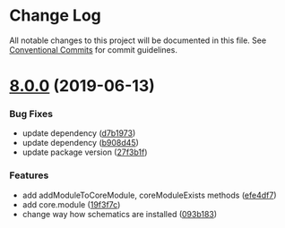 # Change Log

All notable changes to this project will be documented in this file.
See [Conventional Commits](https://conventionalcommits.org) for commit guidelines.

# [8.0.0](https://github.com/ObjectivityLtd/angular-schematics/compare/0.1.0-alpha.1...8.0.0) (2019-06-13)


### Bug Fixes

* update dependency ([d7b1973](https://github.com/ObjectivityLtd/angular-schematics/commit/d7b1973))
* update dependency ([b908d45](https://github.com/ObjectivityLtd/angular-schematics/commit/b908d45))
* update package version ([27f3b1f](https://github.com/ObjectivityLtd/angular-schematics/commit/27f3b1f))


### Features

* add addModuleToCoreModule, coreModuleExists methods ([efe4df7](https://github.com/ObjectivityLtd/angular-schematics/commit/efe4df7))
* add core.module ([19f3f7c](https://github.com/ObjectivityLtd/angular-schematics/commit/19f3f7c))
* change way how schematics are installed ([093b183](https://github.com/ObjectivityLtd/angular-schematics/commit/093b183))
